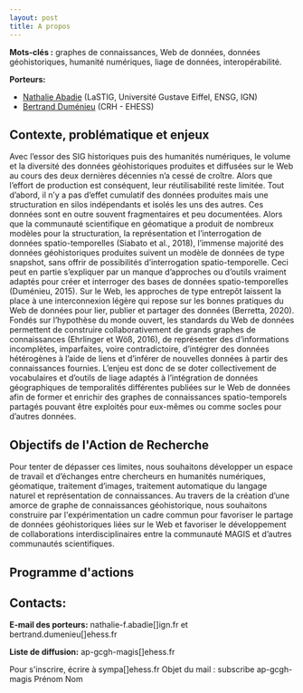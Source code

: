 ```yaml
---
layout: post
title: A propos
---
```


**Mots-clés :** graphes de connaissances, Web de données, données géohistoriques, humanité numériques, liage de données, interopérabilité.

**Porteurs:** 
- [Nathalie Abadie](https://www.umr-lastig.fr/nathalie-abadie/) (LaSTIG, Université Gustave Eiffel, ENSG, IGN)
- [Bertrand Duménieu](http://crh.ehess.fr/index.php?5206) (CRH - EHESS)

## Contexte, problématique et enjeux

Avec l’essor des SIG historiques puis des humanités numériques, le volume et la diversité des données géohistoriques produites et diffusées sur le Web au cours des deux dernières décennies n’a cessé de croître. Alors que l’effort de production est conséquent, leur réutilisabilité reste limitée. Tout d’abord, il n’y a pas d’effet cumulatif des données produites mais une structuration en silos indépendants et isolés les uns des autres. Ces données sont en outre souvent fragmentaires et peu documentées. 
Alors que la communauté scientifique en géomatique a produit de nombreux modèles pour la structuration, la représentation et l’interrogation de données spatio-temporelles (Siabato et al., 2018), l’immense majorité des données géohistoriques produites suivent un modèle de données de type snapshot, sans offrir de possibilités d’interrogation spatio-temporelle. Ceci peut en partie s’expliquer par un manque d’approches ou d’outils vraiment adaptés pour créer et interroger des bases de données spatio-temporelles (Duménieu, 2015).
Sur le Web, les approches de type entrepôt laissent la place à une interconnexion légère qui repose sur les bonnes pratiques du Web de données pour lier, publier et partager des données (Berretta, 2020). Fondés sur l’hypothèse du monde ouvert, les standards du Web de données permettent de construire collaborativement de grands graphes de connaissances (Ehrlinger et Wöß, 2016), de représenter des d’informations incomplètes, imparfaites, voire contradictoire, d’intégrer des données hétérogènes à l’aide de liens et d’inférer de nouvelles données à partir des connaissances fournies.
L’enjeu est donc de se doter collectivement de vocabulaires et d’outils de liage adaptés à l’intégration de données géographiques de temporalités différentes publiées sur le Web de données afin de former et enrichir des graphes de connaissances spatio-temporels partagés pouvant être exploités pour eux-mêmes ou comme socles pour d’autres données.

## Objectifs de l'Action de Recherche
Pour tenter de dépasser ces limites, nous souhaitons développer un espace de travail et d’échanges entre chercheurs en humanités numériques, géomatique, traitement d’images, traitement automatique du langage naturel et représentation de connaissances. Au travers de la création d’une amorce de graphe de connaissances géohistorique, nous souhaitons construire par l'expérimentation un cadre commun pour favoriser le partage de données géohistoriques liées sur le Web et favoriser le développement de collaborations interdisciplinaires entre la communauté MAGIS et d’autres communautés scientifiques.

## Programme d'actions

## Contacts:

**E-mail des porteurs:** nathalie-f.abadie[]ign.fr et bertrand.dumenieu[]ehess.fr

**Liste de diffusion:** ap-gcgh-magis[]ehess.fr

Pour s'inscrire, écrire à sympa[]ehess.fr
Objet du mail : subscribe ap-gcgh-magis Prénom Nom
